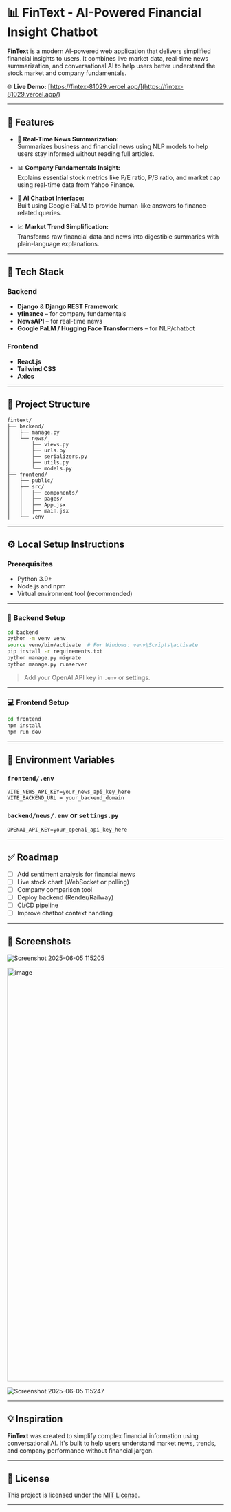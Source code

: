 # 📊 FinText - AI-Powered Financial Insight Chatbot

**FinText** is a modern AI-powered web application that delivers simplified financial insights to users. It combines live market data, real-time news summarization, and conversational AI to help users better understand the stock market and company fundamentals.

🌐 **Live Demo:** [https://fintex-81029.vercel.app/](https://fintex-81029.vercel.app/)

---

## 🚀 Features

- 📰 **Real-Time News Summarization:**  
  Summarizes business and financial news using NLP models to help users stay informed without reading full articles.

- 📊 **Company Fundamentals Insight:**  
  Explains essential stock metrics like P/E ratio, P/B ratio, and market cap using real-time data from Yahoo Finance.

- 💬 **AI Chatbot Interface:**  
  Built using Google PaLM to provide human-like answers to finance-related queries.

- 📈 **Market Trend Simplification:**  
  Transforms raw financial data and news into digestible summaries with plain-language explanations.

---

## 🧱 Tech Stack

### Backend

- **Django** & **Django REST Framework**
- **yfinance** – for company fundamentals
- **NewsAPI** – for real-time news
- **Google PaLM / Hugging Face Transformers** – for NLP/chatbot

### Frontend

- **React.js**
- **Tailwind CSS**
- **Axios**

---

## 📂 Project Structure

```
fintext/
├── backend/
│   ├── manage.py
│   └── news/
│       ├── views.py
│       ├── urls.py
│       ├── serializers.py
│       ├── utils.py
│       └── models.py
├── frontend/
│   ├── public/
│   ├── src/
│   │   ├── components/
│   │   ├── pages/
│   │   ├── App.jsx
│   │   ├── main.jsx
│   └── .env
```

---

## ⚙️ Local Setup Instructions

### Prerequisites

- Python 3.9+
- Node.js and npm
- Virtual environment tool (recommended)

---

### 🔧 Backend Setup

```bash
cd backend
python -m venv venv
source venv/bin/activate  # For Windows: venv\Scripts\activate
pip install -r requirements.txt
python manage.py migrate
python manage.py runserver
```

> Add your OpenAI API key in `.env` or settings.

---

### 💻 Frontend Setup

```bash
cd frontend
npm install
npm run dev
```

---

## 🔐 Environment Variables

### `frontend/.env`

```env
VITE_NEWS_API_KEY=your_news_api_key_here
VITE_BACKEND_URL = your_backend_domain
```

### `backend/news/.env` or `settings.py`

```env
OPENAI_API_KEY=your_openai_api_key_here
```

---

## ✅ Roadmap

- [ ] Add sentiment analysis for financial news
- [ ] Live stock chart (WebSocket or polling)
- [ ] Company comparison tool
- [ ] Deploy backend (Render/Railway)
- [ ] CI/CD pipeline
- [ ] Improve chatbot context handling

---

## 📸 Screenshots


![Screenshot 2025-06-05 115205](https://github.com/user-attachments/assets/58efb612-0c66-41b9-879d-af920574d5ce)

<img width="959" alt="image" src="https://github.com/user-attachments/assets/8ba12465-4853-409d-a632-febe6321b4d3" />

![Screenshot 2025-06-05 115247](https://github.com/user-attachments/assets/bd199f24-dc12-4700-a46f-df0114fc9082)




---

## 💡 Inspiration

**FinText** was created to simplify complex financial information using conversational AI. It's built to help users understand market news, trends, and company performance without financial jargon.

---

## 📝 License

This project is licensed under the [MIT License](https://opensource.org/licenses/MIT).

---

